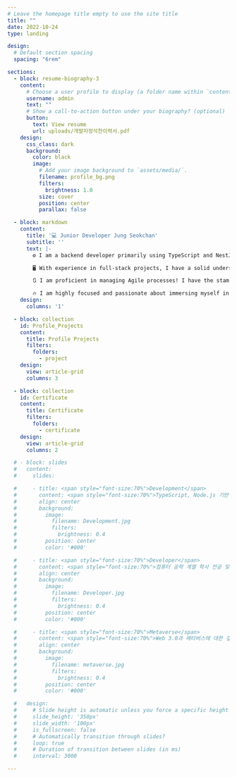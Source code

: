 ```yaml
---
# Leave the homepage title empty to use the site title
title: ""
date: 2022-10-24
type: landing

design:
  # Default section spacing
  spacing: "6rem"

sections:
  - block: resume-biography-3
    content:
      # Choose a user profile to display (a folder name within `content/authors/`)
      username: admin
      text: ""
      # Show a call-to-action button under your biography? (optional)
      button:
        text: View resume
        url: uploads/개발자정석찬이력서.pdf
    design:
      css_class: dark
      background:
        color: black
        image:
          # Add your image background to `assets/media/`.
          filename: profile_bg.png
          filters:
            brightness: 1.0
          size: cover
          position: center
          parallax: false

  - block: markdown
    content:
      title: '💻 Junior Developer Jung Seokchan'
      subtitle: ''
      text: |-
        ⚙ I am a backend developer primarily using TypeScript and NestJS. I frequently work with libraries like TypeORM and Swagger, and I have recently implemented Redis in my projects for faster processing.

        🖥 With experience in full-stack projects, I have a solid understanding of frontend development and can collaborate effectively with members in other roles, fostering positive teamwork.

        🔃 I am proficient in managing Agile processes! I have the stamina to handle short, repetitive sprints and scrums without fatigue, and I can communicate smoothly with team members.

        🔥 I am highly focused and passionate about immersing myself in the tasks given! I constantly think about how to achieve the best results, even before going to sleep, and I am capable of finishing tasks independently.
    design:
      columns: '1'

  - block: collection
    id: Profile_Projects
    content:
      title: Profile Projects
      filters:
        folders:
          - project
    design:
      view: article-grid
      columns: 3

  - block: collection
    id: Certificate
    content:
      title: Certificate
      filters:
        folders:
          - certificate
    design:
      view: article-grid
      columns: 2

  # - block: slides
  #   content:
  #     slides:

  #     - title: <span style="font-size:70%">Development</span>
  #       content: <span style="font-size:70%">TypeScript, Node.js 기반 프레임워크를 활용한 백엔드, 풀스택 개발<span style="font-size:70%">
  #       align: center
  #       background:
  #         image:
  #           filename: Development.jpg
  #           filters:
  #             brightness: 0.4
  #         position: center
  #         color: '#000'

  #     - title: <span style="font-size:70%">Developer</span>
  #       content: <span style="font-size:70%">컴퓨터 공학 계열 학사 전공 및 정보처리기사, SQLD 취득</span>
  #       align: center
  #       background:
  #         image:
  #           filename: Developer.jpg
  #           filters:
  #             brightness: 0.4
  #         position: center
  #         color: '#000'

  #     - title: <span style="font-size:70%">Metaverse</span>
  #       content: <span style="font-size:70%">Web 3.0과 메타버스에 대한 깊은 관심</span>
  #       align: center
  #       background:
  #         image:
  #           filename: metaverse.jpg
  #           filters:
  #             brightness: 0.4
  #         position: center
  #         color: '#000'

  #   design:
  #     # Slide height is automatic unless you force a specific height (e.g. '400px')
  #     slide_height: '350px'
  #     slide_width: '100px'
  #     is_fullscreen: false
  #     # Automatically transition through slides?
  #     loop: true
  #     # Duration of transition between slides (in ms)
  #     interval: 3000

---
```

